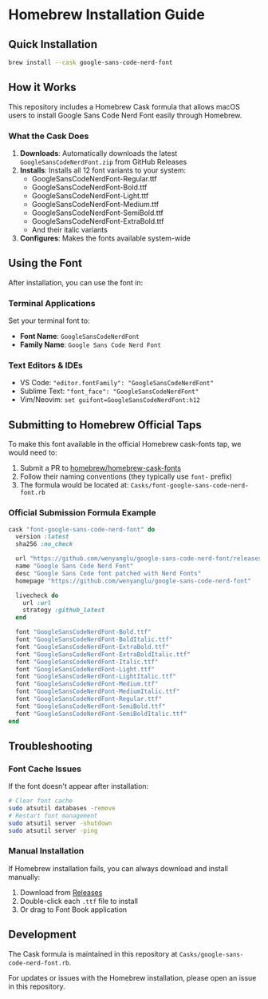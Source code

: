 # Homebrew Installation Guide

## Quick Installation

```bash
brew install --cask google-sans-code-nerd-font
```

## How it Works

This repository includes a Homebrew Cask formula that allows macOS users to install Google Sans Code Nerd Font easily through Homebrew.

### What the Cask Does

1. **Downloads**: Automatically downloads the latest `GoogleSansCodeNerdFont.zip` from GitHub Releases
2. **Installs**: Installs all 12 font variants to your system:
   - GoogleSansCodeNerdFont-Regular.ttf
   - GoogleSansCodeNerdFont-Bold.ttf
   - GoogleSansCodeNerdFont-Light.ttf
   - GoogleSansCodeNerdFont-Medium.ttf
   - GoogleSansCodeNerdFont-SemiBold.ttf
   - GoogleSansCodeNerdFont-ExtraBold.ttf
   - And their italic variants
3. **Configures**: Makes the fonts available system-wide

## Using the Font

After installation, you can use the font in:

### Terminal Applications
Set your terminal font to:
- **Font Name**: `GoogleSansCodeNerdFont`
- **Family Name**: `Google Sans Code Nerd Font`

### Text Editors & IDEs
- VS Code: `"editor.fontFamily": "GoogleSansCodeNerdFont"`
- Sublime Text: `"font_face": "GoogleSansCodeNerdFont"`
- Vim/Neovim: `set guifont=GoogleSansCodeNerdFont:h12`

## Submitting to Homebrew Official Taps

To make this font available in the official Homebrew cask-fonts tap, we would need to:

1. Submit a PR to [homebrew/homebrew-cask-fonts](https://github.com/Homebrew/homebrew-cask-fonts)
2. Follow their naming conventions (they typically use `font-` prefix)
3. The formula would be located at: `Casks/font-google-sans-code-nerd-font.rb`

### Official Submission Formula Example

```ruby
cask "font-google-sans-code-nerd-font" do
  version :latest
  sha256 :no_check

  url "https://github.com/wenyanglu/google-sans-code-nerd-font/releases/latest/download/GoogleSansCodeNerdFont.zip"
  name "Google Sans Code Nerd Font"
  desc "Google Sans Code font patched with Nerd Fonts"
  homepage "https://github.com/wenyanglu/google-sans-code-nerd-font"

  livecheck do
    url :url
    strategy :github_latest
  end

  font "GoogleSansCodeNerdFont-Bold.ttf"
  font "GoogleSansCodeNerdFont-BoldItalic.ttf"
  font "GoogleSansCodeNerdFont-ExtraBold.ttf"
  font "GoogleSansCodeNerdFont-ExtraBoldItalic.ttf"
  font "GoogleSansCodeNerdFont-Italic.ttf"
  font "GoogleSansCodeNerdFont-Light.ttf"
  font "GoogleSansCodeNerdFont-LightItalic.ttf"
  font "GoogleSansCodeNerdFont-Medium.ttf"
  font "GoogleSansCodeNerdFont-MediumItalic.ttf"
  font "GoogleSansCodeNerdFont-Regular.ttf"
  font "GoogleSansCodeNerdFont-SemiBold.ttf"
  font "GoogleSansCodeNerdFont-SemiBoldItalic.ttf"
end
```

## Troubleshooting

### Font Cache Issues
If the font doesn't appear after installation:
```bash
# Clear font cache
sudo atsutil databases -remove
# Restart font management
sudo atsutil server -shutdown
sudo atsutil server -ping
```

### Manual Installation
If Homebrew installation fails, you can always download and install manually:
1. Download from [Releases](https://github.com/wenyanglu/google-sans-code-nerd-font/releases/latest)
2. Double-click each `.ttf` file to install
3. Or drag to Font Book application

## Development

The Cask formula is maintained in this repository at `Casks/google-sans-code-nerd-font.rb`.

For updates or issues with the Homebrew installation, please open an issue in this repository.